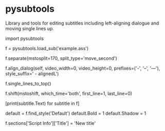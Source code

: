 # pysubtools
Library and tools for editing subtitles including left-aligning dialogue and moving single lines up.

import pysubtools

f = pysubtools.load_sub('example.ass')

<!-- Make sure there is at least 170 ms (recommended) of separation between subtitles -->
f.separate(mstosplit=170, split_type='move_second')

<!-- Looks for subtitles containing dialogue (where all the lines start with 'prefixes') and makes the text left-aligned and centered (only works for .ass files) -->
f.align_dialog(self, video_width=0, video_height=0, prefixes=('-', '–', '—'), style_suffix=' - alignedL')

<!-- Looks for subtitles where there is only one line and raises it slightly, so it's closer to the center of the screen and easier to read -->
f.single_lines_to_top()

<!-- Shift times of all subtitles -->
f.shift(mstoshift, which_time='both', first_line=1, last_line=0)

<!-- Loop through all subtitles in a file and print the text -->
[print(subtitle.Text) for subtitle in f]

<!-- Make the 'default' style bold and shadowed -->
default = f.find_style('Default')
default.Bold = 1
default.Shadow = 1

<!-- Edit the opening lines of an .ass file -->
f.sections['Script Info']['Title'] = 'New title'